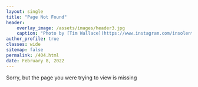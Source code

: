 ```yaml
---
layout: single
title: "Page Not Found"
header:
    overlay_image: /assets/images/header3.jpg
    caption: "Photo by [Tim Wallace](https://www.instagram.com/insolentprodigy/)"
author_profile: true
classes: wide
sitemap: false
permalink: /404.html
date: February 8, 2022
---
```


Sorry, but the page you were trying to view is missing

